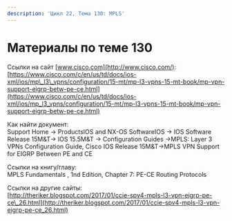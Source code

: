```yaml
---
description: 'Цикл 22, Тема 130: MPLS'
---
```


# Материалы по теме 130

Ссылки на сайт [www.cisco.com](http://www.cisco.com/):  
[https://www.cisco.com/c/en/us/td/docs/ios-xml/ios/mp\_l3\_vpns/configuration/15-mt/mp-l3-vpns-15-mt-book/mp-vpn-support-eigrp-betw-pe-ce.html](https://www.cisco.com/c/en/us/td/docs/ios-xml/ios/mp_l3_vpns/configuration/15-mt/mp-l3-vpns-15-mt-book/mp-vpn-support-eigrp-betw-pe-ce.html)

Как найти документ:  
Support Home → ProductsIOS and NX-OS SoftwareIOS → IOS Software Release 15M&T→ IOS 15.5M&T → Configuration Guides →MPLS: Layer 3 VPNs Configuration Guide, Cisco IOS Release 15M&T→MPLS VPN Support for EIGRP Between PE and CE

Ссылки на книгу/главу:  
MPLS Fundamentals , 1nd Edition, Chapter 7: PE-CE Routing Protocols

Ссылки на другие сайты:  
[http://theriker.blogspot.com/2017/01/ccie-spv4-mpls-l3-vpn-eigrp-pe-ce\_26.html](http://theriker.blogspot.com/2017/01/ccie-spv4-mpls-l3-vpn-eigrp-pe-ce_26.html)

